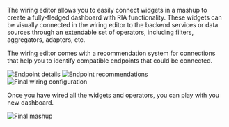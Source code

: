 The wiring editor allows you to easily connect widgets in a mashup to create a
fully-fledged dashboard with RIA functionality. These widgets can be visually
connected in the wiring editor to the backend services or data sources through
an extendable set of operators, including filters, aggregators, adapters, etc.

The wiring editor comes with a recommendation system for connections that help
you to identify compatible endpoints that could be connected.

<img src="../images/wiring/endpoint_recommendation.png" srcset="../images/wiring/endpoint_recommendation.png 2x" alt="Endpoint details"/>

<img src="../images/wiring/modify_connection2.png" srcset="../images/wiring/modify_connection2.png 2x" alt="Endpoint recommendations"/>

<img src="../images/wiring/final_wiring.png" srcset="../images/wiring/final_wiring.png 2x" alt="Final wiring configuration"/>

Once you have wired all the widgets and operators, you can play with you new
dashboard.

<img src="../images/wiring/final_mashup.png" srcset="../images/wiring/final_mashup.png 2x" alt="Final mashup"/>
